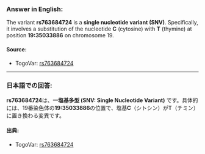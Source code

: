 ### Answer in English:
The variant **rs763684724** is a **single nucleotide variant (SNV)**. Specifically, it involves a substitution of the nucleotide **C** (cytosine) with **T** (thymine) at position **19:35033886** on chromosome 19.

#### Source:
- TogoVar: [rs763684724](https://identifiers.org/dbsnp/rs763684724)

---

### 日本語での回答:
**rs763684724**は、**一塩基多型 (SNV: Single Nucleotide Variant)** です。具体的には、19番染色体の**19:35033886**の位置で、塩基**C**（シトシン）が**T**（チミン）に置き換わる変異です。

#### 出典:
- TogoVar: [rs763684724](https://identifiers.org/dbsnp/rs763684724)